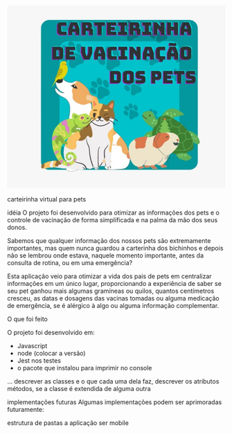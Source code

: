 ![img](./img.jpeg)


carteirinha virtual para pets

idéia
O projeto foi desenvolvido para otimizar as informações dos pets e o controle de vacinação de forma simplificada e na palma da mão dos seus donos.

Sabemos que qualquer informação dos nossos pets são extremamente importantes, mas quem nunca guardou a carterinha dos bichinhos e depois não se lembrou onde estava, naquele momento importante, antes da consulta de rotina, ou em uma emergência?

Esta aplicação veio para otimizar a vida dos pais de pets em centralizar informações em um único lugar, proporcionando a experiência de saber se seu pet ganhou mais algumas gramíneas ou quilos, quantos centímetros cresceu, as datas e dosagens das vacinas tomadas ou alguma medicação de emergência, se é alérgico à algo ou alguma informação complementar.

O que foi feito

O projeto foi desenvolvido em:
- Javascript
- node (colocar a versão)
- Jest nos testes
- o pacote que instalou para imprimir no console

… descrever as classes e o que cada uma dela faz, descrever os atributos métodos, se a classe é extendida de alguma outra

implementações futuras
Algumas implementações podem ser aprimoradas futuramente:

estrutura de pastas
a aplicação ser mobile
